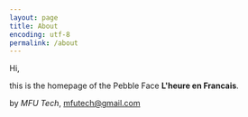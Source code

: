 ```yaml
---
layout: page
title: About
encoding: utf-8
permalink: /about
---
```


Hi,

this is the homepage of the Pebble Face __L'heure en Francais__. 

by *MFU Tech*, mfutech@gmail.com
